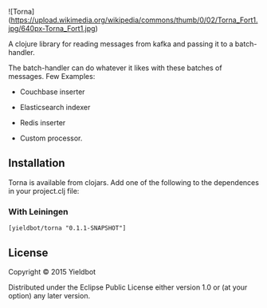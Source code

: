 ![Torna] (https://upload.wikimedia.org/wikipedia/commons/thumb/0/02/Torna_Fort1.jpg/640px-Torna_Fort1.jpg)

A clojure library for reading messages from kafka and passing it to a batch-handler.

The batch-handler can do whatever it likes with these batches of messages.
Few Examples:

 * Couchbase inserter
 
 * Elasticsearch indexer
 
 * Redis inserter
 
 * Custom processor.


## Installation
Torna is available from clojars.
Add one of the following to the dependences in your project.clj file:

### With Leiningen
`[yieldbot/torna "0.1.1-SNAPSHOT"]`


## License

Copyright © 2015 Yieldbot

Distributed under the Eclipse Public License either version 1.0 or (at
your option) any later version.
